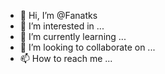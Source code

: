 - 👋 Hi, I’m @Fanatks
- 👀 I’m interested in ...
- 🌱 I’m currently learning ...
- 💞️ I’m looking to collaborate on ...
- 📫 How to reach me ...

<!---
Fanatks/Fanatks is a ✨ special ✨ repository because its `README.md` (this file) appears on your GitHub profile.
You can click the Preview link to take a look at your changes.
--->
